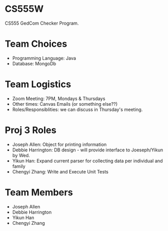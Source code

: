 # CS555W
CS555 GedCom Checker Program.

# Team Choices
* Programming Language: Java
* Database: MongoDb 

# Team Logistics
* Zoom Meeting: 7PM, Mondays & Thursdays
* Other times: Canvas Emails (or something else??)
* Roles/Responsiblities: we can discuss in Thursday's meeting.   

# Proj 3 Roles  
* Joseph Allen: Object for printing information
* Debbie Harrington: DB design - will provide interface to Joeseph/Yikun by Wed.
* Yikun Han: Expand current parser for collecting data per individual and family
* Chengyi Zhang: Write and Execute Unit Tests

# Team Members

* Joseph Allen
* Debbie Harrington
* Yikun Han
* Chengyi Zhang


